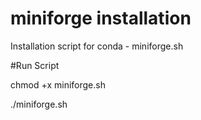 # miniforge installation

Installation script for conda  - miniforge.sh

#Run Script

chmod +x miniforge.sh

./miniforge.sh


